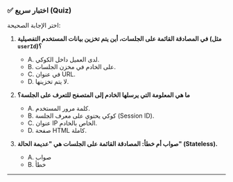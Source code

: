### ✅ اختبار سريع (Quiz)
اختر الإجابة الصحيحة:

1.  **في المصادقة القائمة على الجلسات، أين يتم تخزين بيانات المستخدم التفصيلية (مثل `userId`)؟**
    * A. لدى العميل داخل الكوكي.
    * B. على الخادم في مخزن الجلسات.
    * C. في عنوان URL.
    * D. لا يتم تخزينها.

2.  **ما هي المعلومة التي يرسلها الخادم إلى المتصفح للتعرف على الجلسة؟**
    * A. كلمة مرور المستخدم.
    * B. كوكي يحتوي على معرف الجلسة (Session ID).
    * C. عنوان IP الخاص بالخادم.
    * D. صفحة HTML كاملة.

3.  **صواب أم خطأ: المصادقة القائمة على الجلسات هي "عديمة الحالة" (Stateless).**
    * A. صواب
    * B. خطأ

---
